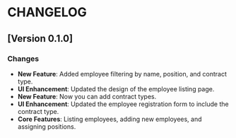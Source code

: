 # CHANGELOG

## [Version 0.1.0]

### Changes

- **New Feature**: Added employee filtering by name, position, and contract type.
- **UI Enhancement**: Updated the design of the employee listing page.
- **New Feature**: Now you can add contract types.
- **UI Enhancement**: Updated the employee registration form to include the contract type.
- **Core Features**: Listing employees, adding new employees, and assigning positions.
